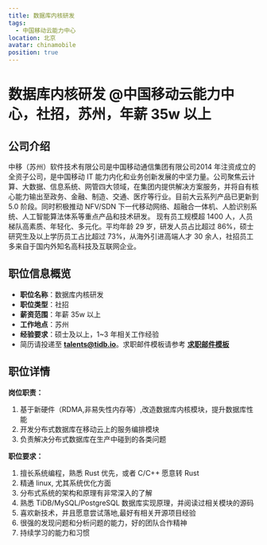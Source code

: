 ```yaml
---
title: 数据库内核研发
tags:
  - 中国移动云能力中心
location: 北京
avatar: chinamobile
position: true
---
```


# 数据库内核研发 @中国移动云能力中心，社招，苏州，年薪 35w 以上

## 公司介绍

中移（苏州）软件技术有限公司是中国移动通信集团有限公司2014 年注资成立的全资子公司，是中国移动 IT 能力内化和业务创新发展的中坚力量。公司聚焦云计算、大数据、信息系统、网管四大领域，在集团内提供解决方案服务，并将自有核心能力输出至政务、金融、制造、交通、医疗等行业。目前大云系列产品已更新到 5.0 阶段。同时积极推动 NFV/SDN 下一代移动网络、超融合一体机、人脸识别系统、人工智能算法体系等重点产品和技术研发。 现有员工规模超 1400 人，人员梯队高素质、年轻化、多元化。平均年龄 29 岁，研发人员占比超过 86%，硕士研究生及以上学历员工占比超过 73%，从海外引进高端人才 30 余人，社招员工多来自于国内外知名高科技及互联网企业。

## 职位信息概览

- **职位名称**：数据库内核研发
- **职位类型**：社招
- **薪资范围**：年薪 35w 以上
- **工作地点**：苏州
- **经验要求**：硕士及以上，1~3 年相关工作经验
- 简历请投递至 <a mailto="talents@tidb.io">**talents@tidb.io**</a>。求职邮件模板请参考 **[求职邮件模板](https://asktug.com/t/topic/62932)**

## 职位详情

**岗位职责：**

1. 基于新硬件（RDMA,非易失性内存等）,改造数据库内核模块，提升数据库性能
2. 开发分布式数据库在移动云上的服务编排模块
3. 负责解决分布式数据库在生产中碰到的各类问题

**职位要求：**

1. 擅长系统编程，熟悉 Rust 优先，或者 C/C++ 愿意转 Rust
2. 精通 linux, 尤其系统优化方面
3. 分布式系统的架构和原理有非常深入的了解
4. 熟悉 TiDB/MySQL/PostgreSQL 数据库实现原理，并阅读过相关模块的源码
5. 喜欢新技术，并且愿意尝试落地,最好有相关开源项目经验
6. 很强的发现问题和分析问题的能力，好的团队合作精神
7. 持续学习的能力和习惯
